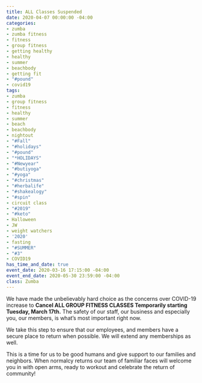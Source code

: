 ```yaml
---
title: ALL Classes Suspended
date: 2020-04-07 00:00:00 -04:00
categories:
- zumba
- zumba fitness
- fitness
- group fitness
- getting healthy
- healthy
- summer
- beachbody
- getting fit
- "#pound"
- covid19
tags:
- zumba
- group fitness
- fitness
- healthy
- summer
- beach
- beachbody
- nightout
- "#Fall"
- "#holidays"
- "#pound"
- "*HOLIDAYS"
- "#Newyear"
- "#butiyoga"
- "#yoga"
- "#christmas"
- "#herbalife"
- "#shakealogy"
- "#spin"
- circuit class
- "#2019"
- "#keto"
- Halloween
- JW
- weight watchers
- '2020'
- fasting
- "#SUMMER"
- "#3"
- COVID19
has_time_and_date: true
event_date: 2020-03-16 17:15:00 -04:00
event_end_date: 2020-05-30 23:59:00 -04:00
class: Zumba
---
```


We have made the unbelievably hard choice as the concerns over COVID-19 increase to **Cancel ALL GROUP FITNESS CLASSES Temporarily starting Tuesday, March 17th.** The safety of our staff, our business and especially you, our members, is what’s most important right now. 

We take this step to ensure that our employees, and members have a secure place to return when possible. We will extend any memberships as well.

This is a time for us to be good humans and give support to our families and neighbors. When normalcy returns our team of familiar faces will welcome you in with open arms, ready to workout and celebrate the return of community!